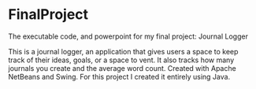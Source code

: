 # FinalProject
The executable code, and powerpoint for my final project: Journal Logger

This is a journal logger, an application that gives users a space to keep track of their ideas, goals, or a space to vent. It also tracks how many journals you create and the average word count. Created with Apache NetBeans and Swing. For this project I created it entirely using Java. 
